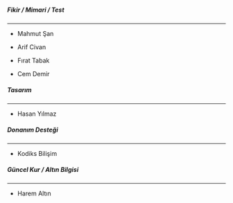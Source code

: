 ##### Fikir / Mimari / Test
---  
- Mahmut Şan

- Arif Civan

- Fırat Tabak

- Cem Demir  

##### Tasarım
---
- Hasan Yılmaz  

##### Donanım Desteği
---
- Kodiks Bilişim  

 ##### Güncel Kur / Altın Bilgisi
---
- Harem Altın  

